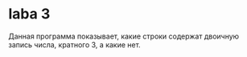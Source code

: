 # laba 3
Данная программа показывает, какие строки содержат двоичную запись числа, кратного 3, а какие нет.
